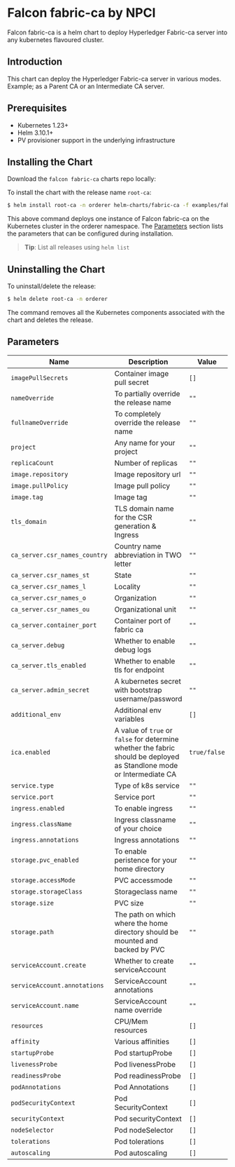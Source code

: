 # Falcon fabric-ca by NPCI

Falcon fabric-ca is a helm chart to deploy Hyperledger Fabric-ca server into any kubernetes flavoured cluster. 

## Introduction

This chart can deploy the Hyperledger Fabric-ca server in various modes. Example; as a Parent CA or an Intermediate CA server.  

## Prerequisites

- Kubernetes 1.23+
- Helm 3.10.1+
- PV provisioner support in the underlying infrastructure

## Installing the Chart

Download the `falcon fabric-ca` charts repo locally:

To install the chart with the release name `root-ca`:

```bash
$ helm install root-ca -n orderer helm-charts/fabric-ca -f examples/fabric-ca/root-ca.yaml
```

This above command deploys one instance of Falcon fabric-ca on the Kubernetes cluster in the orderer namespace. The [Parameters](#parameters) section lists the parameters that can be configured during installation.

> **Tip**: List all releases using `helm list`

## Uninstalling the Chart

To uninstall/delete the release:

```bash
$ helm delete root-ca -n orderer 
```

The command removes all the Kubernetes components associated with the chart and deletes the release.

## Parameters

| Name                      | Description                                     | Value |
| ------------------------- | ----------------------------------------------- | ----- |
| `imagePullSecrets` | Container image pull secret | `[]` |
| `nameOverride` | To partially override the release name | `""` |
| `fullnameOverride` | To completely override the release name | `""` |
| `project` | Any name for your project | `""` |
| `replicaCount` | Number of replicas | `""` |
| `image.repository` | Image repository url | `""` |
| `image.pullPolicy` | Image pull policy | `""` |
| `image.tag` | Image tag | `""` |
| `tls_domain` | TLS domain name for the CSR generation & Ingress | `""` |
| `ca_server.csr_names_country` | Country name abbreviation in TWO letter  | `""` |
| `ca_server.csr_names_st` | State | `""` |
| `ca_server.csr_names_l` | Locality | `""` |
| `ca_server.csr_names_o` | Organization | `""` |
| `ca_server.csr_names_ou` | Organizational unit | `""` |
| `ca_server.container_port` | Container port of fabric ca | `""` |
| `ca_server.debug` | Whether to enable debug logs | `""` |
| `ca_server.tls_enabled` | Whether to enable tls for endpoint | `""` |
| `ca_server.admin_secret` | A kubernetes secret with bootstrap username/password | `""` |
| `additional_env` | Additional env variables | `[]` |
| `ica.enabled` | A value of `true` or `false` for determine whether the fabric should be deployed as Standlone mode or Intermediate CA | `true/false` |
| `service.type` | Type of k8s service | `""` |
| `service.port` | Service port | `""` |
| `ingress.enabled` | To enable ingress | `""` |
| `ingress.className` | Ingress classname of your choice | `""` |
| `ingress.annotations` | Ingress annotations | `""` |
| `storage.pvc_enabled` | To enable peristence for your home directory | `""` |
| `storage.accessMode` | PVC accessmode | `""` |
| `storage.storageClass` | Storageclass name | `""` |
| `storage.size` | PVC size | `""` |
| `storage.path` | The path on which where the home directory should be mounted and backed by PVC | `""` |
| `serviceAccount.create` | Whether to create serviceAccount | `""` |
| `serviceAccount.annotations` | ServiceAccount annotations | `""` |
| `serviceAccount.name` | ServiceAccount name override | `""` |
| `resources` | CPU/Mem resources | `[]` |
| `affinity` | Various affinities | `[]` |
| `startupProbe` | Pod startupProbe | `[]` |
| `livenessProbe` | Pod livenessProbe | `[]` |
| `readinessProbe` | Pod readinessProbe | `[]` |
| `podAnnotations` | Pod Annotations | `[]` |
| `podSecurityContext` | Pod SecurityContext | `[]` |
| `securityContext` | Pod securityContext | `[]` |
| `nodeSelector` | Pod nodeSelector | `[]` |
| `tolerations` | Pod tolerations | `[]` |
| `autoscaling` | Pod autoscaling | `[]` |


